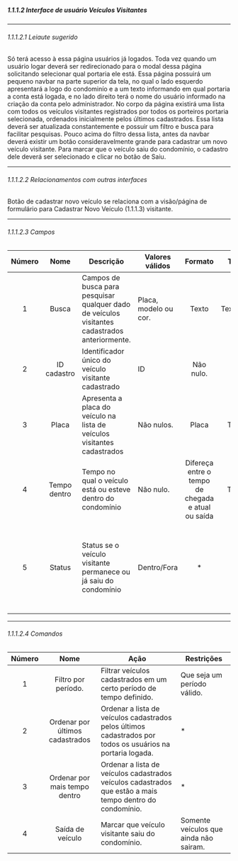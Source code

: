 ##### 1.1.1.2 Interface de usuário Veículos Visitantes

---

###### 1.1.1.2.1 Leiaute sugerido
Só terá acesso à essa página usuários já logados. Toda vez quando um usuário logar deverá ser redirecionado para o modal dessa página solicitando selecionar qual portaria ele está. Essa página possuirá um pequeno navbar na parte superior da tela, no qual o lado esquerdo apresentará a logo do condominío e a um texto informando em qual portaria a conta está logada, e no lado direito terá o nome do usuário informado na criação da conta pelo administrador.
No corpo da página existirá uma lista com todos os veículos visitantes registrados por todos os porteiros portaria selecionada, ordenados inicialmente pelos últimos cadastrados. Essa lista deverá ser atualizada constantemente e possuir um filtro e busca para facilitar pesquisas.
Pouco acima do filtro dessa lista, antes da navbar deverá existir um botão consideravelmente grande para cadastrar um novo veículo visitante.
Para marcar que o veículo saiu do condomínio, o cadastro dele deverá ser selecionado e clicar no botão de Saiu.

---

###### 1.1.1.2.2 Relacionamentos com outras interfaces
Botão de cadastrar novo veículo se relaciona com a visão/página de formulário para Cadastrar Novo Veículo (1.1.1.3) visitante.

---

###### 1.1.1.2.3 Campos
| Número | Nome | Descrição | Valores válidos | Formato | Tipo | Restrições |
| :----: | :--: | --------- | --------------- | :-----: | :--: | ---------- |
|    1    |   Busca   |     Campos de busca para pesquisar qualquer dado de veículos visitantes cadastrados anteriormente.      |        Placa, modelo ou cor.         |    Texto     |   Textarea   |      *      |
|    2    |   ID cadastro   |      Identificador único do veículo visitante cadastrado     |        ID         |     Não nulo.    |   ID.   |     Todos os cadastros devem possuir um.       |
|    3    |   Placa   |     Apresenta a placa do veículo na lista de veículos visitantes cadastrados      |     Não nulos.   |    Placa     |   Text.   |     *       |
|    4    |   Tempo dentro   |     Tempo no qual o veículo está ou esteve dentro do condomínio      |     Não nulo.            |    Difereça entre o tempo de chegada e atual ou saída     |   Time   |     Tempo válido.       |
|    5    |   Status   |     Status se o veículo visitante permanece ou já saiu do condomínio      |        Dentro/Fora         |    *     |   *   |      Apenas essas duas opções, não terá como voltar atrás após marcar como fora.      |

---

###### 1.1.1.2.4 Comandos
| Número | Nome | Ação | Restrições |
| :----: | :--: | ---- | ---------- |
|    1    |   Filtro por período.   |     Filtrar veículos cadastrados em um certo período de tempo definido.      | Que seja um período válido.       |
|    2    |   Ordenar por últimos cadastrados    |   Ordenar a lista de veículos cadastrados pelos últimos cadastrados por todos os usuários na portaria logada.   |      *      |
|    3    |   Ordenar por mais tempo dentro    |   Ordenar a lista de veículos cadastrados veículos cadastrados que estão a mais tempo dentro do condomínio.   |      *      |
|    4    |   Saída de veículo    |   Marcar que veículo visitante saiu do condomínio.   |      Somente veículos que ainda não sairam.      |
